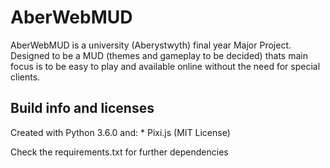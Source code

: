 # AberWebMUD
AberWebMUD is a university (Aberystwyth) final year Major Project. 
Designed to be a MUD (themes and gameplay to be decided) thats main 
focus is to be easy to play and available online without the need for 
special clients.

## Build info and licenses
Created with Python 3.6.0 and:
	* Pixi.js (MIT License)

Check the requirements.txt for further dependencies

